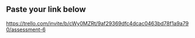 ## Paste your link below


https://trello.com/invite/b/cWy0MZRt/9af29369dfc4dcac0463bd78f1a9a790/assessment-6